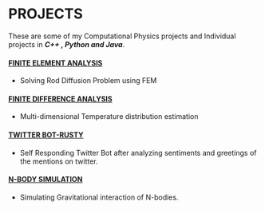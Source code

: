 # PROJECTS
These are some of my Computational Physics projects and Individual projects in **_C++ , Python and Java_**.


#### [FINITE ELEMENT ANALYSIS](https://github.com/smitz94/Projects/tree/master/Finite%20Element%20Analysis)

* Solving Rod Diffusion Problem using FEM

#### [FINITE DIFFERENCE ANALYSIS](https://github.com/smitz94/Projects/tree/master/Finite%20Difference%20Analysis)

* Multi-dimensional Temperature distribution estimation

#### [TWITTER BOT-RUSTY](https://github.com/smitz94/Projects/tree/master/Twitter%20Bot-Rusty)

* Self Responding Twitter Bot after analyzing sentiments and greetings of the mentions on twitter.

#### [N-BODY SIMULATION](https://github.com/smitz94/Projects/tree/master/N-Body%20Simulation)

* Simulating Gravitational interaction of N-bodies.
